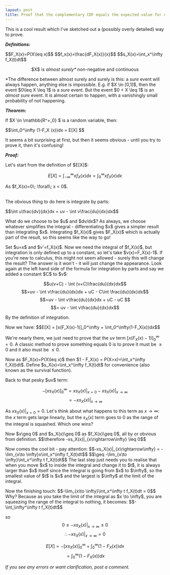 ```yaml
---
layout: post
title: Proof that the complementary CDF equals the expected value for non-negative RVs
---
```

This is a cool result which I've sketched out a (possibly overly detailed) way to prove.

<strong><em>
Definitions:
</em></strong>

<p align="center">
<div class="Math">
$$F_X(x)=P(X\leq x)$$
$$f_x(x)=\frac{dF_X(x)}{x}$$
$$s_X(x)=\int_x^\infty f_X(t)dt$$
<p align="center">
$X$ is <em>almost surely*</em> non-negative and continuous
</p>
*The difference between almost surely and surely is this: a <em>sure</em> event will always happen, anything else is impossible. E.g. if $X \in [0,1]$, then the event $0\leq X \leq 1$ is a <em>sure</em> event. But the event $0 < X \leq 1$ is an <em>almost sure</em> event. It is almost certain to happen, with a vanishingly small probability of not happening.
</div>
</p>

<strong><em>
Theorem:
</em></strong>

If $X \in \mathbb{R^+_0} $ is a random variable, then:

<div class="Math">
$$\int_0^\infty (1-F_X (x))dx = E[X] $$
</div>

It seems a bit surprising at first, but then it seems obvious - until you try to prove it, then it's confusing!

<strong><em>
Proof:
</em></strong>

<div class="Math">
Let's start from the definition of $E[X]$:

$$E[X] = \int_{-\infty}^{\infty}xf_X(x)dx = \int_{0}^{\infty}xf_X(x)dx$$
</div>

<div class="Math">
As $f_X(x)=0\; \forall\; x < 0$.
</div>
<BR>

The obvious thing to do here is integrate by parts:

<div class="Math">
$$\int u\frac{dv}{dx}dx = uv - \int v\frac{du}{dx}dx$$

<p>
What do we choose to be $u$ and $dv/dx$? As always, we choose whatever simplifies the integral - differentiating $x$ gives a simpler result than integrating $x$. Integrating $f_X(x)$ gives $F_X(x)$ which is actually part of the result, so this seems like the way to go!
</p>

<p>
Set $u=x$ and $v'=f_X(x)$. Now we need the integral of $f_X(x)$, but integration is only defined up to a constant, so let's take $v(x)=F_X(x)-1$. If you're new to calculus, this might not seem allowed - surely this will change the result? The answer is it won't - it will just change the appearance. Look again at the left hand side of the formula for integration by parts and say we added a constant $C$ to $v$:

$$u(v+C) - \int (v+C)\frac{du}{dx}dx$$
$$=uv - \int v\frac{du}{dx}dx + uC - C\int \frac{du}{dx}dx$$
$$=uv - \int v\frac{du}{dx}dx + uC - uC $$
$$=  uv - \int v\frac{du}{dx}dx$$

By the definition of integration.
</p>

<p>
Now we have:
$$E[X] = [x(F_X(x)-1)]_0^\infty + \int_0^\infty(1-F_X(x))dx$$

We're nearly there, we just need to prove that the $uv$ term $[x(F_X(x)-1)]_0^\infty = 0$. A classic method to prove something equals 0 is to prove it must be $\geq 0$ and it also must be $\leq 0$.
</p>

<p>
Now as $F_X(x)=P(X\leq x)$ then $1 - F_X(x) = P(X>x)=\int_x^\infty f_X(t)dt$. Define $s_X(x)=\int_x^\infty f_X(t)dt$ for convenience (also known as the survival function).
</p>

<p>
Back to that pesky $uv$ term:

$$-[xs_X(x)]_0^\infty = xs_X(x)|_{x=0} - xs_X(x)|_{x\rightarrow\infty}$$
$$= - xs_X(x)|_{x\rightarrow\infty}$$

As $xs_X(x)|_{x=0} = 0$. Let's think about what happens to this term as $x\to\infty$: the $x$ term gets large linearly, but the $s_X(x)$ term goes to 0 as the range of the integral is squashed. Which one wins?
</p>

<p>
Now $x\geq 0$ and $s_X(x)\geq 0$ as $f_X(x)\geq 0$, all by or obvious from definition.
$$\therefore -xs_X(x)|_{x\rightarrow\infty} \leq 0$$
</p>

<p>
Now comes the cool bit - pay attention:
$$-xs_X(x)|_{x\rightarrow\infty} = -\lim_{x\to \infty}x\int_x^\infty f_X(t)dt$$
$$\geq -\lim_{x\to \infty}\int_x^\infty t f_X(t)dt$$
The last step just needs you to realise that when you move $x$ to inside the integral and change it to $t$, it is always larger than $x$ itself since the integral is going from $x$ to $\infty$, so the smallest value of $t$ is $x$ and the largest is $\infty$ at the limit of the integral.
</p>

<p>
Now the finishing touch:
$$-\lim_{x\to \infty}\int_x^\infty t f_X(t)dt = 0$$
Why? Because as you take the limit of the integral as $x \to \infty$, you are squeezing the range of the integral to nothing, it becomes:
$$-\int_\infty^\infty t f_X(t)dt$$

so
$$0 \leq -xs_X(x)|_{x\rightarrow\infty} \leq 0$$
$$\therefore -xs_X(x)|_{x\rightarrow\infty}=0$$ 
</p>

$$E[X] = -[xs_X(x)]_0^\infty + \int_0^\infty(1-F_X(x))dx$$
$$=\int_0^\infty(1-F_X(x))dx$$
</p>

$$\tag*{$\blacksquare$}$$

</div>

<em>If you see any errors or want clarification, post a comment.</em>
